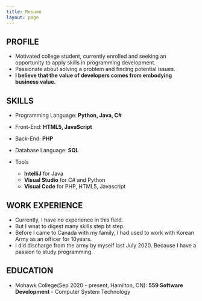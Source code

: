 ```yaml
---
title: Resume
layout: page
---
```


## PROFILE
* Motivated college student, currently enrolled and seeking an opportunity to apply skills in programming development.
* Passionate about solving a problem and finding potential issues.
* **I believe that the value of developers comes from embodying business value.**

## SKILLS
* Programming Language:  **Python, Java, C#**
* Front-End: **HTML5, JavaScript**
* Back-End: **PHP**
* Database Language: **SQL**
* Tools

  - **IntelliJ** for Java
  - **Visual Studio** for C# and Python
  - **Visual Code** for PHP, HTML5, Javascript



## WORK EXPERIENCE
* Currently, I have no experience in this field.
* But I wnat to digest many skills step bt step.
* Before I came to Canada with my family, I had used to work with Korean Army as an officer for 10years. 
* I did discharge from the army by myself last July 2020. Because I have a passion to study programming.

## EDUCATION
* Mohawk College(Sep 2020 - present, Hamilton, ON): **559 Software Development** - Computer System Technology